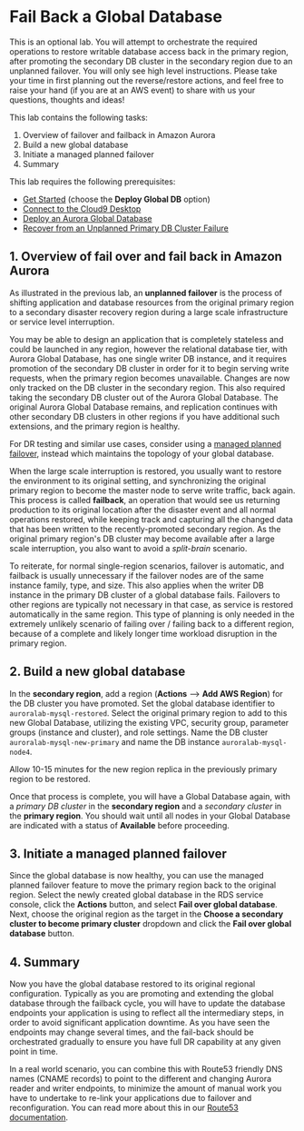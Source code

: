 # Fail Back a Global Database

This is an optional lab. You will attempt to orchestrate the required operations to restore writable database access back in the primary region, after promoting the secondary DB cluster in the secondary region due to an unplanned failover. You will only see high level instructions. Please take your time in first planning out the reverse/restore actions, and feel free to raise your hand (if you are at an AWS event) to share with us your questions, thoughts and ideas!

This lab contains the following tasks:

1. Overview of failover and failback in Amazon Aurora
2. Build a new global database
3. Initiate a managed planned failover
4. Summary

This lab requires the following prerequisites:

* [Get Started](/prereqs/environment/) (choose the **Deploy Global DB** option)
* [Connect to the Cloud9 Desktop](/prereqs/connect/)
* [Deploy an Aurora Global Database](/global/deploy/)
* [Recover from an Unplanned Primary DB Cluster Failure](/global/failover/)


## 1. Overview of fail over and fail back in Amazon Aurora

As illustrated in the previous lab, an **unplanned failover** is the process of shifting application and database resources from the original primary region to a secondary disaster recovery region during a large scale infrastructure or service level interruption. 

You may be able to design an application that is completely stateless and could be launched in any region, however the relational database tier, with Aurora Global Database, has one single writer DB instance, and it requires promotion of the secondary DB cluster in order for it to begin serving write requests, when the primary region becomes unavailable. Changes are now only tracked on the DB cluster in the secondary region. This also required taking the secondary DB cluster out of the Aurora Global Database. The original Aurora Global Database remains, and replication continues with other secondary DB clusters in other regions if you have additional such extensions, and the primary region is healthy.

For DR testing and similar use cases, consider using a <a href="https://aws.amazon.com/blogs/database/managed-planned-failovers-with-amazon-aurora-global-database/" target="_blank">managed planned failover</a>, instead which maintains the topology of your global database.

When the large scale interruption is restored, you usually want to restore the environment to its original setting, and synchronizing the original primary region to become the master node to serve write traffic, back again. This process is called **failback**, an operation that would see us returning production to its original location after the disaster event and all normal operations restored, while keeping track and capturing all the changed data that has been written to the recently-promoted secondary region. As the original primary region's DB cluster may become available after a large scale interruption, you also want to avoid a *split-brain* scenario. 

To reiterate, for normal single-region scenarios, failover is automatic, and failback is usually unnecessary if the failover nodes are of the same instance family, type, and size. This also applies when the writer DB instance in the primary DB cluster of a global database fails. Failovers to other regions are typically not necessary in that case, as service is restored automatically in the same region. This type of planning is only needed in the extremely unlikely scenario of failing over / failing back to a different region, because of a complete and likely longer time workload disruption in the primary region.


## 2. Build a new global database

In the **secondary region**, add a region (**Actions** --> **Add AWS Region**) for the DB cluster you have promoted. Set the global database identifier to `auroralab-mysql-restored`. Select the original primary region to add to this new Global Database, utilizing the existing VPC, security group, parameter groups (instance and cluster), and role settings. Name the DB cluster `auroralab-mysql-new-primary` and name the DB instance `auroralab-mysql-node4`.

Allow 10-15 minutes for the new region replica in the previously primary region to be restored.

Once that process is complete, you will have a Global Database again, with a *primary DB cluster* in the **secondary region** and a *secondary cluster* in the **primary region**. You should wait until all nodes in your Global Database are indicated with a status of **Available** before proceeding.


## 3. Initiate a managed planned failover

Since the global database is now healthy, you can use the managed planned failover feature to move the primary region back to the original region. Select the newly created global database in the RDS service console, click the **Actions** button, and select **Fail over global database**. Next, choose the original region as the target in the **Choose a secondary cluster to become primary cluster** dropdown and click the **Fail over global database** button.


## 4. Summary

Now you have the global database restored to its original regional configuration. Typically as you are promoting and extending the global database through the failback cycle, you will have to update the database endpoints your application is using to reflect all the intermediary steps, in order to avoid significant application downtime. As you have seen the endpoints may change several times, and the fail-back should be orchestrated gradually to ensure you have full DR capability at any given point in time.

In a real world scenario, you can combine this with Route53 friendly DNS names (CNAME records) to point to the different and changing Aurora reader and writer endpoints, to minimize the amount of manual work you have to undertake to re-link your applications due to failover and reconfiguration. You can read more about this in our <a href="https://docs.aws.amazon.com/Route53/latest/DeveloperGuide/routing-to-rds-db.html" target="_blank"> Route53 documentation</a>.
